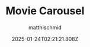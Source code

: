 ---
title: "Movie Carousel"
author: "matthischmid"
date: "2025-01-24T02:21:21.808Z"
draft: false
type: "post"
layout: "single"
categories: [""]
tags: [""]
source: "X"
source_link: "https://x.com/matthischmid/status/1857832252299948370"
media: "/uploads/x.com_j1KZdaGXV629SCcz.mp4"
media_type: "video"
description: "Sorry, I’m a sucker for CDs. This fills up so much real-estate in my mind. Thank you @matthischmid!"
social:
  commentary: "Sorry, I’m a sucker for CDs. This fills up so much real-estate in my mind. Thank you @matthischmid!"
  scheduledFor: null
  status: "draft"
---